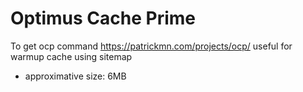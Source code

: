 # Optimus Cache Prime

To get ocp command https://patrickmn.com/projects/ocp/ useful for warmup cache using sitemap

* approximative size: 6MB
